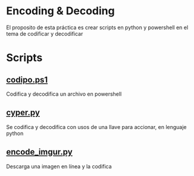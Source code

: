# Encoding & Decoding

El proposito de esta práctica es crear scripts en python y powershell en el tema de codificar y decodificar

# Scripts

## [codipo.ps1](https://github.com/GabrielMejia03/PIA/blob/497506a0e5c16b12da93c3fdb4f6dce8c840c24b/Encoding%20&%20Decoding/codipo.ps1)

Codifica y decodifica un archivo en powershell

## [cyper.py](https://github.com/GabrielMejia03/PIA/blob/497506a0e5c16b12da93c3fdb4f6dce8c840c24b/Encoding%20&%20Decoding/cyper.py)

Se codifica y decodifica con usos de una llave para accionar, en lenguaje python

## [encode_imgur.py](https://github.com/GabrielMejia03/PIA/blob/497506a0e5c16b12da93c3fdb4f6dce8c840c24b/Encoding%20&%20Decoding/encode_imgur.py)

Descarga una imagen en línea y la codifica 
